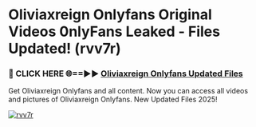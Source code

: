 # Oliviaxreign Onlyfans Original Videos 0nlyFans Leaked - Files Updated! (rvv7r)

<h3>🔴 CLICK HERE 🌐==►► <a href="https://tinyurl.com/ehrbuxhb" rel="nofollow">Oliviaxreign Onlyfans Updated Files</a></h3>

Get Oliviaxreign Onlyfans and all content. Now you can access all videos and pictures of Oliviaxreign Onlyfans. New Updated Files 2025!

[![rvv7r](https://i.imgur.com/lVYEuWS.gif)](https://tinyurl.com/ehrbuxhb)
